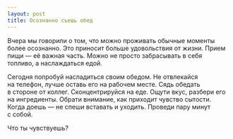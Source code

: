 ```yaml
---
layout: post
title: Осознанно съешь обед
---
```


Вчера мы говорили о том, что можно проживать обычные моменты более осознанно. Это приносит больше удовольствия от жизни. Прием пищи — её важная часть. Можно не просто забрасывать в себя топливо, а наслаждаться едой.

Сегодня попробуй насладиться своим обедом. Не отвлекайся на телефон, лучше оставь его на рабочем месте. Сядь обедать в стороне от коллег. Сконцентрируйся на еде. Ощути вкус, разбери его на ингредиенты. Обрати внимание, как приходит чувство сытости. Когда доешь — не спеши вставать и уходить. Проведи пару минут с собой.

Что ты чувствуешь?
